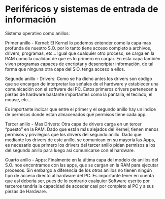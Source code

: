 # Periféricos y sistemas de entrada de información

Sistema operativo como anillos:

Primer anillo - Kernel: El Kernel lo podemos entender como la capa mas profunda de nuestro S.O. por lo tanto tiene acceso completo a archivos, drivers, programas, etc… Igual que cualquier otro proceso, se carga en la RAM como la cualidad de que es lo primero en cargar.
En esta capa también viven programas capaces de encriptar y desencriptar información, de tal forma que ninguna otra capa del S.O. tenga acceso a ellos.

Segundo anillo - Drivers: Como se ha dicho antes los drivers son código que se encargan de interpretar las señales de el hardware y establecer una comunicación con el software del PC. Estos primeros drivers pertenecen a piezas de hardware bastante importantes como la pantalla, el teclado, el mouse, etc…

Es importante indicar que entre el primer y el segundo anillo hay un indice de permisos donde estan almacenados qué permisos tiene cada app.

Tercer anillo - Mas Drivers: Otra capa de drivers carga en un tercer “puesto” en la RAM. Dado que están más alejados del Kernel, tienen menos permisos y privilegios que los drivers del segundo anillo. Dado que mediante los drivers de este anillo, se comunican en su mayoría las Apps, es necesario que primero los drivers del tercer anillo pidan permisos a los del segundo anillo para luego así comunicarse con el hardware.

Cuarto anillo - Apps: Finalmente en la última capa del modelo de anillos del S.O. nos encontramos con las apps, que se cargan en la RAM para ejecutar procesos. Sin embargo a diferencia de los otros anillos no tienen ningún tipo de acceso directo al hardware del PC. Es importante tener en cuenta que así debería ser, pues de lo contrario cualquier Software escrito por terceros tendría la capacidad de acceder casi por completo al PC y a sus piezas de Hardware.
